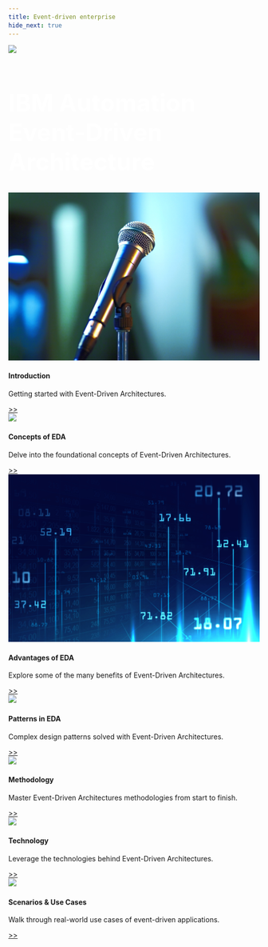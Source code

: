 ```yaml
---
title: Event-driven enterprise
hide_next: true
---
```



 <div class="containerHome">
    <img src="./images/event-driven-main.jpg"/>
    <div class="centered">
        <h1 style="color:white;font-size: 48px;">IBM Automation Event-Driven Architecture</h1>
    </div>
</div>

<div class="homewrapper">
    <div class="card">
        <img src="./images/home-introduction.jpg">
            <div class="container">
                <h4><b>Introduction</b></h4>
                <p>Getting started with Event-Driven Architectures.</p>
                <a href="./introduction/overview/"> >></a>
            </div>
    </div>
    <div class="card">
        <img src="./images/home-concepts.jpg">
            <div class="container">
                <h4><b>Concepts of EDA</b></h4>
                <p>Delve into the foundational concepts of Event-Driven Architectures.</p>
                <a href="./concepts/terms-and-definitions/"> >></a>
            </div>
    </div>
    <div class="card">
        <img src="./images/home-advantages.jpg">
            <div class="container">
                <h4><b>Advantages of EDA</b></h4>
                <p>Explore some of the many benefits of Event-Driven Architectures.</p>
                <a href="./concepts/terms-and-definitions/"> >></a>
            </div>
    </div>
    <div class="card">
        <img src="./images/home-patterns.jpg">
            <div class="container">
                <h4><b>Patterns in EDA</b></h4>
                <p>Complex design patterns solved with Event-Driven Architectures.</p>
                <a href="./patterns/intro"> >></a>
            </div>
    </div>
    <div class="card">
        <img src="./images/home-methodology.jpg">
        <div class="container">
            <h4><b>Methodology</b></h4>
            <p>Master Event-Driven Architectures methodologies from start to finish.</p>
            <a href="./methodology/event-storming/"> >></a>
        </div>
    </div>
    <div class="card">
        <img src="./images/home-technology.jpg">
        <div class="container">
            <h4><b>Technology</b></h4>
            <p>Leverage the technologies behind Event-Driven Architectures.</p>
            <a href="./technology/kafka-overview"> >></a>
        </div>
    </div>
    <div class="card">
        <img src="./images/home-usecases.jpg">
        <div class="container">
            <h4><b>Scenarios & Use Cases</b></h4>
            <p>Walk through real-world use cases of event-driven applications.</p>
            <a href="./scenarios/overview/"> >></a>
        </div>
    </div>
</div>
